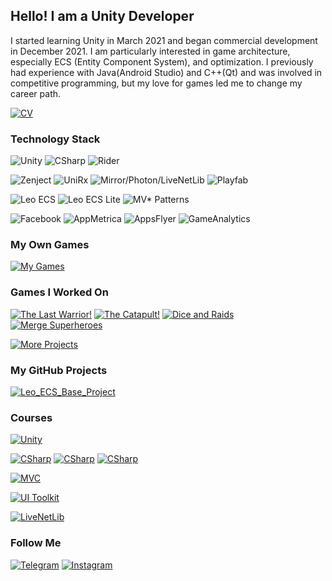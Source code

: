 ## Hello! I am a Unity Developer

I started learning Unity in March 2021 and began commercial development in December 2021. 
I am particularly interested in game architecture, especially ECS (Entity Component System), and optimization. 
I previously had experience with Java(Android Studio) and C++(Qt) and was involved in competitive programming, but my love for games led me to change my career path.

[![CV](https://img.shields.io/badge/-CV_Artem_Zhitkov_-011e38?style=for-the-badge&logo=read.cv)](https://illustrious-expert-43a.notion.site/Artem-Zhitkov-Certain-View-165b3f5c4de548b28eef1c0fa3ddbac1?pvs=4)

### Technology Stack
![Unity](https://img.shields.io/badge/-Unity-011e38?style=for-the-badge&logo=unity)
![CSharp](https://img.shields.io/badge/-CSharp-011e38?style=for-the-badge&logo=csharp&logoColor=B9CDFD)
![Rider](https://img.shields.io/badge/-Rider-011e38?style=for-the-badge&logo=rider&logoColor=FF6666)

![Zenject](https://img.shields.io/badge/-Zenject-011e38?style=for-the-badge&logo=unity&logoColor=BCDB1A)
![UniRx](https://img.shields.io/badge/-UniRx-011e38?style=for-the-badge&logo=unity&logoColor=F7A126)
![Mirror/Photon/LiveNetLib](https://img.shields.io/badge/-Mirror/Photon/LiveNetLib-011e38?style=for-the-badge&logo=unity&logoColor=7E4DD2)
![Playfab](https://img.shields.io/badge/-Playfab-011e38?style=for-the-badge&logo=unity&logoColor=7E4DD2)


![Leo ECS](https://img.shields.io/badge/-Leo_ECS-011e38?style=for-the-badge&logo=unity&logoColor=4092FE)
![Leo ECS Lite](https://img.shields.io/badge/-Leo_ECS_Lite-011e38?style=for-the-badge&logo=unity&logoColor=37E1FF)
![MV* Patterns](https://img.shields.io/badge/-MV*_Patterns-011e38?style=for-the-badge&logo=unity&logoColor=A2EBD7)

![Facebook](https://img.shields.io/badge/-Facebook-011e38?style=for-the-badge&logo=facebook)
![AppMetrica](https://img.shields.io/badge/-App_Metrica-011e38?style=for-the-badge&logo=unity)
![AppsFlyer](https://img.shields.io/badge/-AppsFlyer-011e38?style=for-the-badge&logo=unity)
![GameAnalytics](https://img.shields.io/badge/-Game_Analytics-011e38?style=for-the-badge&logo=unity)

### My Own Games
[![My Games](https://img.shields.io/badge/-My_Games-011e38?style=for-the-badge&logo=Notion)](https://illustrious-expert-43a.notion.site/My-Games-7b1d46d58fce45e4840aa71aafee7046?pvs=4)

### Games I Worked On
[![The Last Warrior!](https://img.shields.io/badge/-The_Last_Warrior-011e38?style=for-the-badge&logo=AppStore)](https://apps.apple.com/gd/app/the-last-warrior/id6444162261)
[![The Catapult!](https://img.shields.io/badge/-The_Catapult-011e38?style=for-the-badge&logo=GooglePlay)](https://play.google.com/store/apps/details?id=com.byv.theships)
[![Dice and Raids](https://img.shields.io/badge/-Dice_And_Raids-011e38?style=for-the-badge&logo=GooglePlay)](https://play.google.com/store/apps/details?id=com.ValentinKlimenko.DiceandRaids)
[![Merge Superheroes](https://img.shields.io/badge/-Merge_Superheroes-011e38?style=for-the-badge&logo=GooglePlay)](https://play.google.com/store/apps/details?id=com.ValentinKlimenko.MergeSuperheroes)

[![More Projects](https://img.shields.io/badge/-More_Projects-011e38?style=for-the-badge&logo=Notion)](https://illustrious-expert-43a.notion.site/Projects-c9fe9481a4e542e78729f4ade7a1bea8?pvs=4)

### My GitHub Projects
[![Leo_ECS_Base_Project](https://img.shields.io/badge/-Leo_ECS_Base_Project-011e38?style=flat&logo=github&color=0B2C3D)](https://github.com/Arazorg/LeoECSBaseProject)

### Courses
[![Unity](https://img.shields.io/badge/-KSyndicate_Vanilla_Architecture-011e38?style=for-the-badge&logo=unity)](https://lms.k-syndicate.school/architecture-unity-games/)

[![CSharp](https://img.shields.io/badge/-Ulearn.me_Programming_Fundamentals--1-011e38?style=for-the-badge&logo=csharp&logoColor=B9CDFD)](https://ulearn.me/Course/BasicProgramming/Kratkaya_spravka_pered_nachalom_69a2e121-e58f-4cd0-8221-7affb7dc796e)
[![CSharp](https://img.shields.io/badge/-Ulearn.me_Programming_Fundamentals--2-011e38?style=for-the-badge&logo=csharp&logoColor=B9CDFD)](https://ulearn.me/Course/BasicProgramming2/Steki_i_ocheredi_48016626-87ae-411d-ae97-f7a49e465dbc)
[![CSharp](https://img.shields.io/badge/-Ulearn.me_Design_in_CSharp-011e38?style=for-the-badge&logo=csharp&logoColor=B9CDFD)](https://ulearn.me/Course/CS2/Vvedenie_7df81bac-f52c-4219-8663-4d215bafbc7a)

[![MVC](https://img.shields.io/badge/-MVC_Udemy-011e38?style=for-the-badge&logo=unity&logoColor=B9CDFD)](https://www.udemy.com/course/mvc-architecture-for-unity/)

[![UI Toolkit](https://img.shields.io/badge/-UI_Toolkit-011e38?style=for-the-badge&logo=unity&logoColor=B9CDFD)](https://www.udemy.com/course/modern-unity-ui-with-ui-toolkit)

[![LiveNetLib](https://img.shields.io/badge/-LiveNetLib_Dedicated_Server-011e38?style=for-the-badge&logo=unity&logoColor=B9CDFD)](https://www.udemy.com/course/unity-multiplayer-create-and-host-dedicated-game-server)


### Follow Me
[![Telegram](https://img.shields.io/badge/-Telegram-011e38?style=for-the-badge&logo=telegram)](https://t.me/arazorg/)
[![Instagram](https://img.shields.io/badge/-Instagram-011e38?style=for-the-badge&logo=instagram&logoColor=CC397B)](https://instagram.com/_arazorg/)


